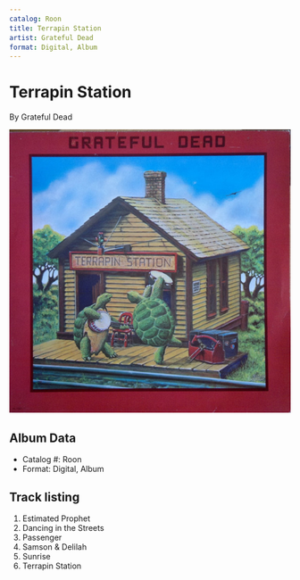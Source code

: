```yaml
---
catalog: Roon
title: Terrapin Station
artist: Grateful Dead
format: Digital, Album
---
```


# Terrapin Station

By Grateful Dead

![](../../assets/albumcovers/Grateful_Dead-Terrapin_Station.png)

## Album Data

- Catalog #: Roon
- Format: Digital, Album


## Track listing


1. Estimated Prophet
2. Dancing in the Streets
3. Passenger
4. Samson & Delilah
5. Sunrise
6. Terrapin Station

